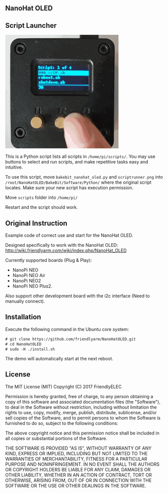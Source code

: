 ## **NanoHat OLED**

Script Launcher
------------

![Launcher img](https://github.com/DeqingSun/NanoHatOLED/raw/imageHost/nanoPiHatOptimized.gif)

This is a Python script lists all scripts in `/home/pi/scripts/`. You may use buttons to select and run scripts, and make repetitive tasks easy and intuitive.

To use this script, move `bakebit_nanohat_oled.py` and `scriptrunner.png` into `/root/NanoHatOLED/BakeBit/Software/Python/` where the original script locates. Make sure your new script has execution permission.

Move `scripts` folder into `/home/pi/`

Restart and the script should work.

Original Instruction
------------

Example code of correct use and start for the NanoHat OLED.  

Designed specifically to work with the NanoHat OLED:
http://wiki.friendlyarm.com/wiki/index.php/NanoHat_OLED

Currently supported boards (Plug & Play):
* NanoPi NEO
* NanoPi NEO Air
* NanoPi NEO2
* NanoPi NEO Plus2.

Also support other development board with the i2c interface (Need to manually connect).  


Installation
------------
Execute the following command in the Ubuntu core system:    

```
# git clone https://github.com/friendlyarm/NanoHatOLED.git
# cd NanoHatOLED
# sudo -H ./install.sh
```
The demo will automatically start at the next reboot.  

## License

The MIT License (MIT)
Copyright (C) 2017 FriendlyELEC

Permission is hereby granted, free of charge, to any person obtaining a copy
of this software and associated documentation files (the "Software"), to deal
in the Software without restriction, including without limitation the rights
to use, copy, modify, merge, publish, distribute, sublicense, and/or sell
copies of the Software, and to permit persons to whom the Software is
furnished to do so, subject to the following conditions:

The above copyright notice and this permission notice shall be included in
all copies or substantial portions of the Software.

THE SOFTWARE IS PROVIDED "AS IS", WITHOUT WARRANTY OF ANY KIND, EXPRESS OR
IMPLIED, INCLUDING BUT NOT LIMITED TO THE WARRANTIES OF MERCHANTABILITY,
FITNESS FOR A PARTICULAR PURPOSE AND NONINFRINGEMENT. IN NO EVENT SHALL THE
AUTHORS OR COPYRIGHT HOLDERS BE LIABLE FOR ANY CLAIM, DAMAGES OR OTHER
LIABILITY, WHETHER IN AN ACTION OF CONTRACT, TORT OR OTHERWISE, ARISING FROM,
OUT OF OR IN CONNECTION WITH THE SOFTWARE OR THE USE OR OTHER DEALINGS IN
THE SOFTWARE.
